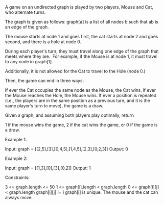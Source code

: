 A game on an undirected graph is played by two players, Mouse and Cat, who
alternate turns.

The graph is given as follows: graph[a] is a list of all nodes b such that ab
is an edge of the graph.

The mouse starts at node 1 and goes first, the cat starts at node 2 and goes
second, and there is a hole at node 0.

During each player's turn, they must travel along one edge of the graph that
meets where they are.  For example, if the Mouse is at node 1, it must travel
to any node in graph[1].

Additionally, it is not allowed for the Cat to travel to the Hole (node 0.)

Then, the game can end in three ways:


If ever the Cat occupies the same node as the Mouse, the Cat wins.
If ever the Mouse reaches the Hole, the Mouse wins.
If ever a position is repeated (i.e., the players are in the same position as
a previous turn, and it is the same player's turn to move), the game is a
draw.


Given a graph, and assuming both players play optimally, return


1 if the mouse wins the game,
2 if the cat wins the game, or
0 if the game is a draw.



Example 1:


Input: graph = [[2,5],[3],[0,4,5],[1,4,5],[2,3],[0,2,3]]
Output: 0


Example 2:


Input: graph = [[1,3],[0],[3],[0,2]]
Output: 1



Constraints:


3 <= graph.length <= 50
1 <= graph[i].length < graph.length
0 <= graph[i][j] < graph.length
graph[i][j] != i
graph[i] is unique.
The mouse and the cat can always move. 




